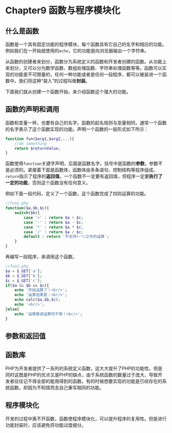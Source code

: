 # Chapter9 函数与程序模块化
## 什么是函数
函数是一个具有固定功能的程序模块，每个函数具有它自己的名字和相应的功能。例如我们在一开始就使用的`echo`，它的功能是向浏览器输出一个字符串。

从函数的创建者来划分，函数分为系统定义的函数和开发者创建的函数。从功能上来划分，又可以分为数学函数、数组处理函数、字符串处理函数等等。函数可以实现的功能是不可限量的，任何一种功能或者是任何一段程序，都可以被装进一个函数中。我们将这种“装入”的过程叫做**封装**。

下面我们就从创建一个函数开始，来介绍函数这个强大的功能。
## 函数的声明和调用
函数和变量一样，也要有自己的名字。函数的起名规则与变量相同，通常一个函数的名字表示了这个函数实现的功能。声明一个函数的一般形式如下所示：

```php
function fun($arg1,$arg2,...){
	//do something
	return $returnValue;
}
```

函数使用`function`关键字声明，后面是函数名字。括号中是函数的**参数**，参数不是必须的。紧接着下面是函数体，函数体由多条语句、控制结构等程序组成。`return`指示了程序的**返回值**。一个函数不一定要有返回值，但程序一定要**执行了一定的功能**，否则这个函数没有任何意义。

例如下面一段代码，定义了一个函数，这个函数完成了四则运算的功能。

```php
//fun1.php
function($a,$b,$c){
	switch($b){
		case '+' : return $a + $c;
		case '-' : return $a - $c;
		case '*' : return $a * $c;
		case '/' : return $a / $c;
		default : return '不支持+-*/之外的运算';
	}
}
```

再编写一段程序，来调用这个函数。

```php
//fun1.php
$a = $_GET['a'];
$b = $_GET['b'];
$c = $_GET['c'];
if($a && $b && $c){
	echo '开始运算了！<br/>';
	echo '运算结果是：<br/>';
	echo calc($a,$b,$c);
	echo '<br/>';
}else{
	echo '运算数或运算符不够！<br/>';
}
```
## 参数和返回值
## 函数库
PHP为开发者提供了一系列的系统定义函数，这大大提升了PHP的功能性。但是同时这既是PHP的优点又是PHP的缺点，由于系统函数的数量过于庞大，导致开发者往往记不得全部的能用得到的函数。有的时候想要实现的功能是已经存在的系统函数，却因为不知情而去自己重写相同的功能。
## 程序模块化
开发的过程中离不开函数，函数使程序模块化，可以提升程序的复用性。但是进行功能封装时，应该避免将功能过度细分。

